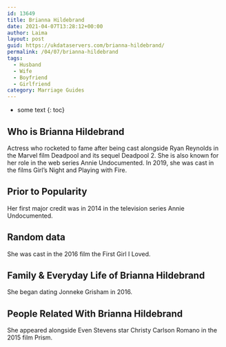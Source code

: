```yaml
---
id: 13649
title: Brianna Hildebrand
date: 2021-04-07T13:28:12+00:00
author: Laima
layout: post
guid: https://ukdataservers.com/brianna-hildebrand/
permalink: /04/07/brianna-hildebrand
tags:
  - Husband
  - Wife
  - Boyfriend
  - Girlfriend
category: Marriage Guides
---
```


* some text
{: toc}


## Who is Brianna Hildebrand
                  
                  
                  
Actress who rocketed to fame after being cast alongside Ryan Reynolds in the Marvel film Deadpool and its sequel Deadpool 2. She is also known for her role in the web series Annie Undocumented. In 2019, she was cast in the films Girl&#8217;s Night and Playing with Fire.
                  
              
            
              
            
                
                
                
## Prior to Popularity
                  
                  
                  
Her first major credit was in 2014 in the television series Annie Undocumented.
                  
              
            
              
            
                
                
                
## Random data
                  
                  
                  
She was cast in the 2016 film the First Girl I Loved.
                  
              
            
              
            
                
                
                
## Family & Everyday Life of Brianna Hildebrand
                  
                  
                  
She began dating Jonneke Grisham in 2016. 
                  
              
            
              
            
                
                
                
## People Related With Brianna Hildebrand
                  
                  
                  
She appeared alongside Even Stevens star Christy Carlson Romano in the 2015 film Prism. 
                  
              
            
              
            
                
              
            
              
              
            
            
              
            
          
          
          